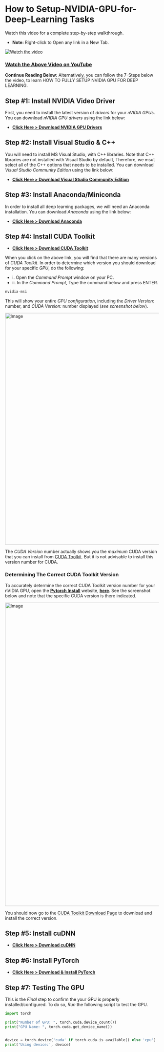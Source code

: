 # How to Setup-NVIDIA-GPU-for-Deep-Learning Tasks

Watch this video for a complete step-by-step walkthrough. 
- **Note:** Right-click to Open any link in a New Tab.

[![Watch the video](https://img.youtube.com/vi/zhoA3k6II5I/maxresdefault.jpg)](https://youtu.be/zhoA3k6II5I)
### [Watch the Above Video on YouTube](https://youtu.be/zhoA3k6II5I)

**Continue Reading Below:** Alternatively, you can follow the 7-Steps below the video, to learn HOW TO FULLY SETUP NVIDIA GPU FOR DEEP LEARNING.

## Step #1: Install NVIDIA Video Driver

First, you need to install the latest version of *drivers* for your *nVIDIA GPUs*. 
You can download *nVIDIA GPU drivers* using the link below: 
 - **[Click Here > Download NVIDIA GPU Drivers](https://www.nvidia.com/Download/index.aspx)**
 <!-- - **<a href="https://www.nvidia.com/Download/index.aspx" target="blank">Click Here - Download NVIDIA GPU Drivers</a>**-->

## Step #2: Install Visual Studio & C++

You will need to install MS Visual Studio, with C++ libraries. 
Note that C++ libraries are not installed with Visual Studio by default, Therefore, we msut select all of the C++ options that needs to be installed.
You can download *Visual Studio Community Edition* using the link below: 
 - **[Click Here > Download Visual Studio Community Edition](https://visualstudio.microsoft.com/vs/community/)**
 <!-- - **<a href="https://visualstudio.microsoft.com/vs/community/" target="_blank">Click Here - Visual Studio Community Edition</a>** -->

## Step #3: Install Anaconda/Miniconda

In order to install all deep learning packages, we will need an Anaconda installation. 
You can download *Anaconda* using the link below: 
 - **[Click Here > Download Anaconda](https://www.anaconda.com/download/success)**
 <!-- - **<a href="https://www.anaconda.com/download/success" target="blank">Click Here - Download Anaconda</a>**-->

## Step #4: Install CUDA Toolkit

 - **[Click Here > Download CUDA Toolkit](https://developer.nvidia.com/cuda-toolkit-archive)**
 <!-- - **<a href="https://developer.nvidia.com/cuda-toolkit-archive" target="blank">Click Here - Download CUDA Toolkit</a>**-->
 When you click on the above link, you will find that there are many versions of *CUDA Toolkit*. In order to determine which version you should download for your specific *GPU*, do the following:
 - i. Open the *Command Prompt* window on your PC.
 - ii. In the *Command Prompt*, Type the command below and press ENTER. 
 ```python
 nvidia-msi
 ```
 This will show your entire *GPU configuration*, including the *Driver Version:* number, and *CUDA Version:* number displayed (*see screenshot below*).

 <img width="1480" height="759" alt="Image" src="https://github.com/user-attachments/assets/479ccc45-0c88-43e7-b0ca-25efaa524aa4" />
 
The *CUDA Version* number actually shows you the *maximum* CUDA version that you can install from [CUDA Toolkit](https://developer.nvidia.com/cuda-toolkit-archive). But it is not advisable to install this version number for CUDA.
### Determining The Correct CUDA Toolkit Version
To accurately determine the correct CUDA Toolkit version number for your nVIDIA GPU, open the **[Pytorch Install](https://pytorch.org/get-started/locally/)** website, **[here](https://pytorch.org/get-started/locally/)**. See the screenshot below and note that the specific CUDA version is there indicated. 

<img width="1654" height="994" alt="Image" src="https://github.com/user-attachments/assets/d3ceb144-7425-42ae-ae85-a3a8ea74d30d" />

You should now go to the  [CUDA Toolkit Download Page](https://developer.nvidia.com/cuda-toolkit-archive) to download and install the correct version.

## Step #5: Install cuDNN

 - **[Click Here > Download cuDNN](https://developer.nvidia.com/rdp/cudnn-archive)**
 <!-- - **<a href="https://developer.nvidia.com/rdp/cudnn-archive" target="blank">Click Here - Download cuDNN</a>**-->


## Step #6: Install PyTorch 

 - **[Click Here > Download & Install PyTorch](https://pytorch.org/get-started/locally/)**
 <!-- - **<a href="https://pytorch.org/get-started/locally/" target="blank">Click Here - Download & Install PyTorch</a>**-->




## Step #7: Testing The GPU
This is the *Final* step to confirm the your GPU is properly installed/configured. To do so, *Run* the following script to test the GPU.

```python
import torch

print("Number of GPU: ", torch.cuda.device_count())
print("GPU Name: ", torch.cuda.get_device_name())


device = torch.device('cuda' if torch.cuda.is_available() else 'cpu')
print('Using device:', device)
```
